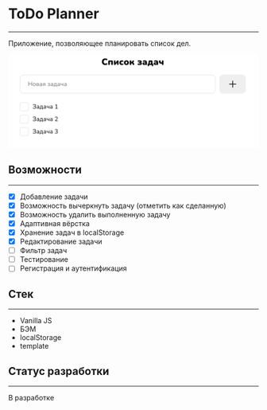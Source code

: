 # ToDo Planner
________
Приложение, позволяющее планировать список дел.

![screenshot](src/images/screenshot.png)

## Возможности
___
- [x] Добавление задачи
- [x] Возможность вычеркнуть задачу (отметить как сделанную)
- [x] Возможность удалить выполненную задачу
- [x] Адаптивная вёрстка
- [x] Хранение задач в localStorage 
- [x] Редактирование задачи
- [ ] Фильтр задач
- [ ] Тестирование
- [ ] Регистрация и аутентификация

## Стек
___
* Vanilla JS
* БЭМ
* localStorage
* template

## Статус разработки
___

В разработке
